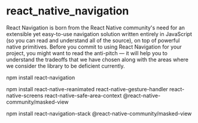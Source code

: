 # react_native_navigation
React Navigation is born from the React Native community's need for an extensible yet easy-to-use navigation solution written entirely in JavaScript (so you can read and understand all of the source), on top of powerful native primitives.  Before you commit to using React Navigation for your project, you might want to read the anti-pitch — it will help you to understand the tradeoffs that we have chosen along with the areas where we consider the library to be deficient currently.


npm install react-navigation

npm install react-native-reanimated react-native-gesture-handler react-native-screens react-native-safe-area-context @react-native-community/masked-view

npm install react-navigation-stack @react-native-community/masked-view

